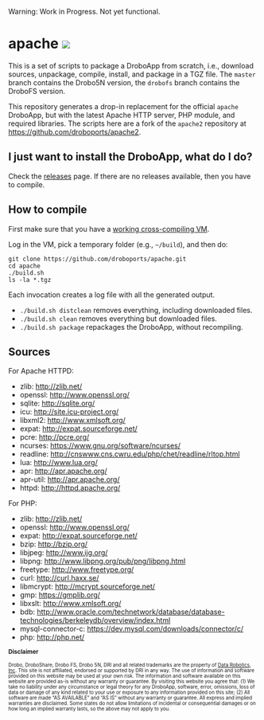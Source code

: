 Warning: Work in Progress. Not yet functional. 

# apache ![](https://travis-ci.org/droboports/apache.svg?branch=master)

This is a set of scripts to package a DroboApp from scratch, i.e., download sources, unpackage, compile, install, and package in a TGZ file. The `master` branch contains the Drobo5N version, the `drobofs` branch contains the DroboFS version.

This repository generates a drop-in replacement for the official `apache` DroboApp, but with the latest Apache HTTP server, PHP module, and required libraries. The scripts here are a fork of the `apache2` repository at https://github.com/droboports/apache2.

## I just want to install the DroboApp, what do I do?

Check the [releases](https://github.com/droboports/apache/releases) page. If there are no releases available, then you have to compile.

## How to compile

First make sure that you have a [working cross-compiling VM](https://github.com/droboports/droboports.github.io/wiki/Setting-up-a-VM).

Log in the VM, pick a temporary folder (e.g., `~/build`), and then do:

```
git clone https://github.com/droboports/apache.git
cd apache
./build.sh
ls -la *.tgz
```

Each invocation creates a log file with all the generated output.

* `./build.sh distclean` removes everything, including downloaded files.
* `./build.sh clean` removes everything but downloaded files.
* `./build.sh package` repackages the DroboApp, without recompiling.

## Sources

For Apache HTTPD:

* zlib: http://zlib.net/
* openssl: http://www.openssl.org/
* sqlite: http://sqlite.org/
* icu: http://site.icu-project.org/
* libxml2: http://www.xmlsoft.org/
* expat: http://expat.sourceforge.net/
* pcre: http://pcre.org/
* ncurses: https://www.gnu.org/software/ncurses/
* readline: http://cnswww.cns.cwru.edu/php/chet/readline/rltop.html
* lua: http://www.lua.org/
* apr: http://apr.apache.org/
* apr-util: http://apr.apache.org/
* httpd: http://httpd.apache.org/

For PHP:

* zlib: http://zlib.net/
* openssl: http://www.openssl.org/
* expat: http://expat.sourceforge.net/
* bzip: http://bzip.org/
* libjpeg: http://www.ijg.org/
* libpng: http://www.libpng.org/pub/png/libpng.html
* freetype: http://www.freetype.org/
* curl: http://curl.haxx.se/
* libmcrypt: http://mcrypt.sourceforge.net/
* gmp: https://gmplib.org/
* libxslt: http://www.xmlsoft.org/
* bdb: http://www.oracle.com/technetwork/database/database-technologies/berkeleydb/overview/index.html
* mysql-connector-c: https://dev.mysql.com/downloads/connector/c/
* php: http://php.net/

<sub>**Disclaimer**</sub>

<sub><sub>Drobo, DroboShare, Drobo FS, Drobo 5N, DRI and all related trademarks are the property of [Data Robotics, Inc](http://www.drobo.com/). This site is not affiliated, endorsed or supported by DRI in any way. The use of information and software provided on this website may be used at your own risk. The information and software available on this website are provided as-is without any warranty or guarantee. By visiting this website you agree that: (1) We take no liability under any circumstance or legal theory for any DroboApp, software, error, omissions, loss of data or damage of any kind related to your use or exposure to any information provided on this site; (2) All software are made “AS AVAILABLE” and “AS IS” without any warranty or guarantee. All express and implied warranties are disclaimed. Some states do not allow limitations of incidental or consequential damages or on how long an implied warranty lasts, so the above may not apply to you.</sub></sub>
